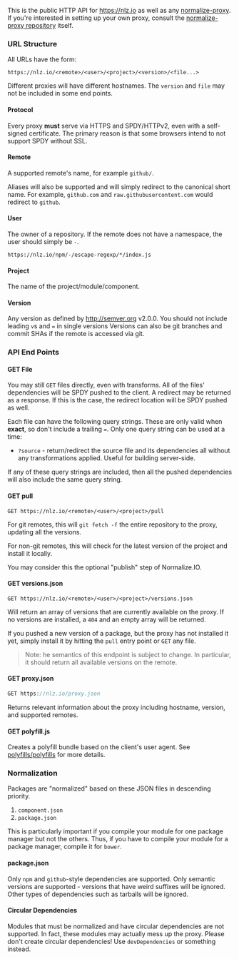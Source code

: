 
This is the public HTTP API for https://nlz.io as well as any [normalize-proxy][proxy].
If you're interested in setting up your own proxy,
consult the [normalize-proxy repository][proxy] itself.

### URL Structure

All URLs have the form:

```
https://nlz.io/<remote>/<user>/<project>/<version>/<file...>
```

Different proxies will have different hostnames.
The `version` and `file` may not be included in some end points.

#### Protocol

Every proxy __must__ serve via HTTPS and SPDY/HTTPv2,
even with a self-signed certificate.
The primary reason is that some browsers intend to not support SPDY without SSL.

#### Remote

A supported remote's name, for example `github/`.

Aliases will also be supported and will simply redirect to the canonical short name.
For example, `github.com` and `raw.githubusercontent.com` would redirect to `github`.

#### User

The owner of a repository.
If the remote does not have a namespace, the user should simply be `-`.

```
https://nlz.io/npm/-/escape-regexp/*/index.js
```

#### Project

The name of the project/module/component.

#### Version

Any version as defined by http://semver.org v2.0.0.
You should not include leading `v`s and `=` in single versions
Versions can also be git branches and commit SHAs if the remote is accessed via git.

### API End Points

#### GET File

You may still `GET` files directly, even with transforms.
All of the files' dependencies will be SPDY pushed to the client.
A redirect may be returned as a response.
If this is the case, the redirect location will be SPDY pushed as well.

Each file can have the following query strings.
These are only valid when __exact__, so don't include a trailing `=`.
Only one query string can be used at a time:

- `?source` - return/redirect the source file and its dependencies all without any transformations applied. Useful for building server-side.

If any of these query strings are included,
then all the pushed dependencies will also include the same query string.

#### GET pull

```
GET https://nlz.io/<remote>/<user>/<project>/pull
```

For git remotes, this will `git fetch -f` the entire repository to the proxy,
updating all the versions.

For non-git remotes, this will check for the latest version of the project
and install it locally.

You may consider this the optional "publish" step of Normalize.IO.

#### GET versions.json

```
GET https://nlz.io/<remote>/<user>/<project>/versions.json
```

Will return an array of versions that are currently available on the proxy.
If no versions are installed,
a `404` and an empty array will be returned.

If you pushed a new version of a package,
but the proxy has not installed it yet,
simply install it by hitting the `pull` entry point or `GET` any file.

> Note: he semantics of this endpoint is subject to change.
> In particular, it should return all available versions on the remote.

#### GET proxy.json

```js
GET https://nlz.io/proxy.json
```

Returns relevant information about the proxy including hostname, version, and supported remotes.

#### GET polyfill.js

Creates a polyfill bundle based on the client's user agent.
See [polyfills/polyfills](https://github.com/polyfills/polyfills) for more details.

### Normalization

Packages are "normalized" based on these JSON files in descending priority.

1. `component.json`
2. `package.json`

This is particularly important if you compile your module for one package manager but not the others.
Thus, if you have to compile your module for a package manager,
compile it for `bower`.

#### package.json

Only `npm` and `github`-style dependencies are supported.
Only semantic versions are supported - versions that have weird suffixes will be ignored.
Other types of dependencies such as tarballs will be ignored.

#### Circular Dependencies

Modules that must be normalized and have circular dependencies are not supported.
In fact, these modules may actually mess up the proxy.
Please don't create circular dependencies!
Use `devDependencies` or something instead.

[proxy]: https://github.com/normalize/proxy.js
